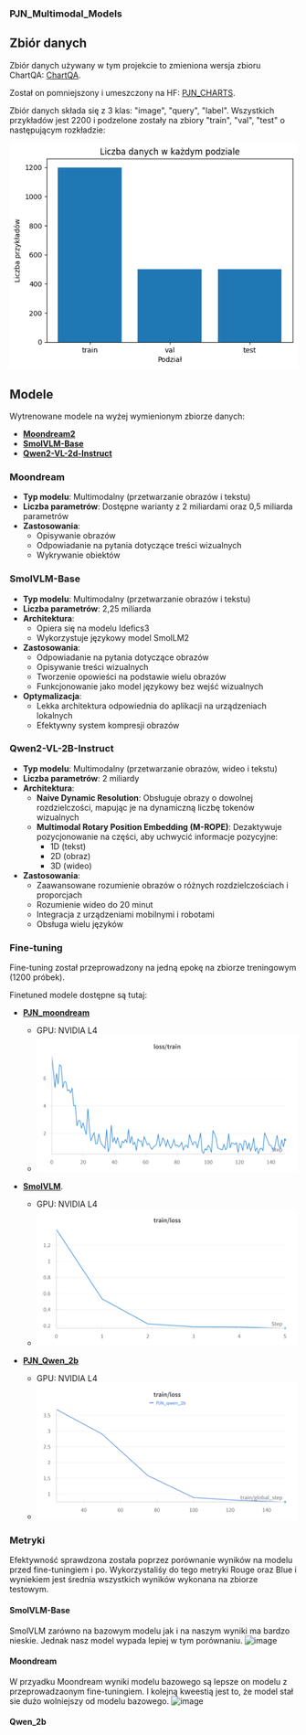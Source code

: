 ### PJN_Multimodal_Models

## Zbiór danych
Zbiór danych używany w tym projekcie to zmieniona wersja zbioru ChartQA: [ChartQA](https://huggingface.co/datasets/HuggingFaceM4/ChartQA).

Został on pomniejszony i umeszczony na HF: [PJN_CHARTS](https://huggingface.co/datasets/krowiemlekommm/PJN_CHARTS). 

Zbiór danych składa się z 3 klas: "image", "query", "label". Wszystkich przykładów jest 2200 i podzelone zostały na zbiory "train", "val", "test" o następującym rozkładzie:

<img src="plots/rozklad.png">

## Modele
Wytrenowane modele na wyżej wymienionym zbiorze danych:

- [**Moondream2**](https://huggingface.co/vikhyatk/moondream2)
- [**SmolVLM-Base**](https://huggingface.co/HuggingFaceTB/SmolVLM-Base)
- [**Qwen2-VL-2d-Instruct**](https://huggingface.co/Qwen/Qwen2-VL-2B-Instruct)

### Moondream
- **Typ modelu**: Multimodalny (przetwarzanie obrazów i tekstu)
- **Liczba parametrów**: Dostępne warianty z 2 miliardami oraz 0,5 miliarda parametrów
- **Zastosowania**:
  - Opisywanie obrazów
  - Odpowiadanie na pytania dotyczące treści wizualnych
  - Wykrywanie obiektów


### SmolVLM-Base

- **Typ modelu**: Multimodalny (przetwarzanie obrazów i tekstu)
- **Liczba parametrów**: 2,25 miliarda
- **Architektura**: 
  - Opiera się na modelu Idefics3
  - Wykorzystuje językowy model SmolLM2
- **Zastosowania**:
  - Odpowiadanie na pytania dotyczące obrazów
  - Opisywanie treści wizualnych
  - Tworzenie opowieści na podstawie wielu obrazów
  - Funkcjonowanie jako model językowy bez wejść wizualnych
- **Optymalizacja**:
  - Lekka architektura odpowiednia do aplikacji na urządzeniach lokalnych
  - Efektywny system kompresji obrazów
    

### Qwen2-VL-2B-Instruct
- **Typ modelu**: Multimodalny (przetwarzanie obrazów, wideo i tekstu)
- **Liczba parametrów**: 2 miliardy
- **Architektura**: 
  - **Naive Dynamic Resolution**: Obsługuje obrazy o dowolnej rozdzielczości, mapując je na dynamiczną liczbę tokenów wizualnych
  - **Multimodal Rotary Position Embedding (M-ROPE)**: Dezaktywuje pozycjonowanie na części, aby uchwycić informacje pozycyjne:
    - 1D (tekst)
    - 2D (obraz)
    - 3D (wideo)
- **Zastosowania**:
  - Zaawansowane rozumienie obrazów o różnych rozdzielczościach i proporcjach
  - Rozumienie wideo do 20 minut
  - Integracja z urządzeniami mobilnymi i robotami
  - Obsługa wielu języków



### Fine-tuning
Fine-tuning został przeprowadzony na jedną epokę na zbiorze treningowym (1200 próbek).

Finetuned modele dostępne są tutaj:

- [**PJN_moondream**](https://huggingface.co/krowiemlekommm/PJN_moondream)
    -  GPU: NVIDIA L4
    -  ![Train Loss](images/moon_dream_2_loss.png "Moondream Train Loss")

- [**SmolVLM**](https://huggingface.co/Szczurek/smolvlm).
    -  GPU: NVIDIA L4
    -  ![Train Loss](images/smolvlm_loss.png "SmolvVLM Train Loss")
 
- [**PJN_Qwen_2b**](https://huggingface.co/krowiemlekommm/PJN_qwen_2b)
    -  GPU: NVIDIA L4
    - ![Train Loss](images/train_loss_qwen2b.png "Qwen_2B Train Loss")

### Metryki

Efektywność sprawdzona została poprzez porównanie wyników na modelu przed fine-tuningiem i po. Wykorzystaliśy do tego metryki Rouge oraz Blue i wyniekiem jest średnia wszystkich wyników wykonana na zbiorze testowym.

#### SmolVLM-Base
SmolVLM zarówno na bazowym modelu jak i na naszym wyniki ma bardzo nieskie. Jednak nasz model wypada lepiej w tym porównaniu.
![image](https://github.com/user-attachments/assets/1b8bd384-42d3-4f47-95cb-e03d4b925221)


#### Moondream
W przyadku Moondream wyniki modelu bazowego są lepsze on modelu z przeprowadzaonym fine-tuningiem. I kolejną kweestią jest to, że model stał sie dużo wolniejszy od modelu bazowego.
![image](https://github.com/user-attachments/assets/3d72a00b-6976-427a-97d5-31143c8551f7)

#### Qwen_2b
